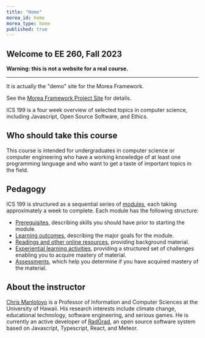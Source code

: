 ```yaml
---
title: "Home"
morea_id: home
morea_type: home
published: true
---
```


## Welcome to EE 260, Fall 2023

<div class="alert alert-danger" role="alert" markdown="1">

  <i class="fa-solid fa-circle-exclamation fa-xl"></i> **Warning: this is not a website for a real course.**
  <hr/>
  
  It is actually the "demo" site for the Morea Framework. 

  See the <a href="https://morea-framework.github.io">Morea Framework Project Site</a> for details.
</div>

ICS 199 is a four week overview of selected topics in computer science, including Javascript, Open Source Software, and Ethics.

## Who should take this course

This course is intended for undergraduates in computer science or computer engineering who have a working knowledge of at least one programming language and who want to get a taste of important topics in the field.

## Pedagogy

ICS 199 is structured as a sequential series of [modules](/modules), each taking approximately a week to complete. Each module has the following structure:

  * [Prerequisites](/prerequisites), describing skills you should have prior to starting the module.
  * [Learning outcomes](/outcomes), describing the major goals for the module.
  * [Readings and other online resources](/readings), providing background material.
  * [Experiential learning activities](/experiences), providing a structured set of challenges enabling you to acquire mastery of material.
  * [Assessments](/assessments), which help you determine if you have acquired mastery of the material.

## About the instructor

[Chris Manloloyo](https://philipmjohnson.org) is a Professor of Information and Computer Sciences at the University of Hawaii. His research interests include climate change, educational technology, software engineering, and serious games. He is currently an active developer of [RadGrad](https://radgrad.org), an open source software system based on Javascript, Typescript, React, and Meteor.

